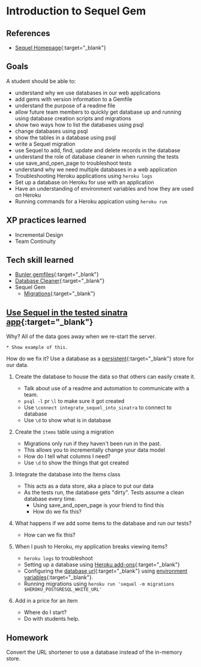 # Introduction to Sequel Gem

## References

* [Sequel Homepage](http://sequel.jeremyevans.net/index.html){:target="_blank"}

## Goals
A student should be able to:

* understand why we use databases in our web applications
* add gems with version information to a Gemfile
* understand the purpose of a readme file
* allow future team members to quickly get database up and running using database creation scripts and migrations
* show two ways how to list the databases using psql
* change databases using psql
* show the tables in a database using psql
* write a Sequel migration
* use Sequel to add, find, update and delete records in the database
* understand the role of database cleaner in when running the tests
* use save_and_open_page to troubleshoot tests
* understand why we need multiple databases in a web application
* Troubleshooting Heroku applications using `heroku logs`
* Set up a database on Heroku for use with an application
* Have an understanding of environment variables and how they are used on Heroku
* Running commands for a Heroku appication using `heroku run`

## XP practices learned

* Incremental Design
* Team Continuity

## Tech skill learned

* [Bunler gemfiles](http://bundler.io/v1.3/gemfile.html){:target="_blank"}
* [Database Cleaner](http://rubygems.org/gems/database_cleaner){:target="_blank"}
* Sequel Gem
    * [Migrations](http://sequel.jeremyevans.net/rdoc/files/doc/migration_rdoc.html){:target="_blank"}


## [Use Sequel in the tested sinatra app](https://github.com/gSchool/integrate_sequel_into_sinatra){:target="_blank"}

Why? All of the data goes away when we re-start the server.

    * Show example of this.

How do we fix it? Use a database as a [persistent](http://en.wikipedia.org/wiki/Persistence_(computer_science)){:target="_blank"}
store for our data.

1. Create the database to house the data so that others can easily create it.
    * Talk about use of a readme and automation to communicate with a team.
    * `psql -l` pr `\l` to make sure it got created
    * Use `\connect integrate_sequel_into_sinatra` to connect to database
    * Use `\d` to show what is in database

1. Create the `items` table using a migration
    * Migrations only run if they haven't been run in the past.
    * This allows you to incrementally change your data model
    * How do I tell what columns I need?
    * Use `\d` to show the things that got created

1. Integrate the database into the Items class
    * This acts as a data store, aka a place to put our data
    * As the tests run, the database gets "dirty". Tests assume a clean database every time.
        * Using save_and_open_page is your friend to find this
        * How do we fix this?

1. What happens if we add some items to the database and run our tests?
    * How can we fix this?

1. When I push to Heroku, my application breaks viewing items?
    * `heroku logs` to troubleshoot
    * Setting up a database using [Heroku add-ons](https://addons.heroku.com/){:target="_blank"}
    * Configuring the [database url](https://devcenter.heroku.com/articles/heroku-postgresql#connecting-in-ruby){:target="_blank"} using
    [environment variables](http://en.wikipedia.org/wiki/Environment_variable){:target="_blank"}.
    * Running migrations using `heroku run 'sequel -m migrations $HEROKU_POSTGRESQL_WHITE_URL'`

1. Add in a price for an item
    * Where do I start?
    * Do with students help.

## Homework

Convert the URL shortener to use a database instead of the in-memory store.
